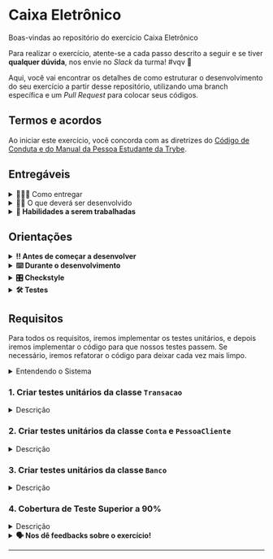 # Caixa Eletrônico

Boas-vindas ao repositório do exercício Caixa Eletrônico

Para realizar o exercício, atente-se a cada passo descrito a seguir e se tiver **qualquer dúvida**, nos envie no _Slack_ da turma! #vqv 🚀

Aqui, você vai encontrar os detalhes de como estruturar o desenvolvimento do seu exercício a partir desse repositório, utilizando uma branch específica e um _Pull Request_ para colocar seus códigos.

## Termos e acordos
Ao iniciar este exercício, você concorda com as diretrizes do [Código de Conduta e do Manual da Pessoa Estudante da Trybe](https://app.betrybe.com/learn/student-manual/codigo-de-conduta-da-pessoa-estudante).

## Entregáveis

<details>
  <summary>🤷🏽‍♀️ Como entregar</summary><br />

Para entregar o seu exercício, você deverá criar um _Pull Request_ neste repositório.

Lembre-se que você pode consultar nosso conteúdo sobre [Git & GitHub](https://app.betrybe.com/learn/course/5e938f69-6e32-43b3-9685-c936530fd326/module/fc998c60-386e-46bc-83ca-4269beb17e17/section/fe827a71-3222-4b4d-a66f-ed98e09961af/day/1a530297-e176-4c79-8ed9-291ae2950540/lesson/2b2edce7-9c49-4907-92a2-aa571f823b79) e nosso [Blog - Git & GitHub](https://blog.betrybe.com/tecnologia/git-e-github/) sempre que precisar!
</details>

<details>
  <summary>👨‍💻 O que deverá ser desenvolvido</summary><br />

O dia a dia de uma pessoa desenvolvedora é repleto de demandas e aqui não será diferente! Chegou a sua vez de desenvolver um sistema de caixa eletrônico! 💰😮 Mas calma...antes de começar veja todos os critérios que o sistema deve ter para permitir que a pessoa cliente possa: 

- Logar no sistema;

- Visualizar e manipular as informações da sua conta bancária;

- Ter acesso a todas as transações feitas.

⚠️**Lembre-se:** ⚠️a empresa que você representa segue a prática Test Driven Development (TDD) para desenvolver os seus sistemas. Confira a imagem a abaixo para relembrar como funciona: 👇

<img src="images/tdd_chart.png"  width="60%">

Primeiro vamos desenvolver os testes e depois as classes desse sistema de caixa eletrônico, tudo bem ?

Os testes estão descritos abaixo (note que você é livre para adicionar mais testes).

</details>

<details>
  <summary><strong>📝 Habilidades a serem trabalhadas</strong></summary>

Neste exercício, verificamos se você é capaz de:

Utilizar conceitos de testes unitários para criar classes em Java.

Aplicar Test Driven Development (TDD)

</details>

## Orientações

<details>

   <summary><strong>‼ Antes de começar a desenvolver </strong></summary>

1. Clone o repositório

- Use o comando: `git clone <url do repositório>`
- Entre na pasta do repositório que você acabou de clonar:
    - `cd <nome do repositório>`

2. Instale as dependências

    - `mvn install`  

3. Crie uma branch a partir da branch `main`

- Verifique que você está na branch `main`
    - Exemplo: `git branch`
- Se você não estiver, mude para a branch `main`
    - Exemplo: `git checkout main`
- Agora, crie uma branch à qual você vai submeter os `commits` do seu exercício:
    - Você deve criar uma branch no seguinte formato: `nome-sobrenome-nome-do-exercício`;
    - Exemplo: `git checkout -b maria-soares-lessons-learned`

4. Crie na raiz do exercício os arquivos que você precisará desenvolver:

- Verifique que você está na raiz do exercício:
    - Exemplo: `pwd` -> o retorno vai ser algo tipo _/Users/maria/code/**sd-0x-project-lessons-learned**_
- Crie os arquivos index.html e style.css:
    - Exemplo: `touch index.html style.css`

5. Adicione as mudanças ao _stage_ do Git e faça um `commit`

- Verifique que as mudanças ainda não estão no _stage_:
    - Exemplo: `git status` (devem aparecer listados os novos arquivos em vermelho)
- Adicione o novo arquivo ao _stage_ do Git:
    - Exemplo:
        - `git add .` (adicionando todas as mudanças - _que estavam em vermelho_ - ao stage do Git)
        - `git status` (devem aparecer listados os arquivos em verde)
- Faça o `commit` inicial:
    - Exemplo:
        - `git commit -m 'iniciando o exercício. VAMOS COM TUDO :rocket:'` (fazendo o primeiro commit)
        - `git status` (deve aparecer uma mensagem tipo _nothing to commit_ )

6. Adicione a sua branch com o novo `commit` ao repositório remoto

- Usando o exemplo anterior: `git push -u origin maria-soares-lessons-learned`

7. Crie um novo `Pull Request` _(PR)_

- Vá até a página de _Pull Requests_ do [repositório no GitHub](https://github.com/tryber/sd-0x-project-lessons-learned/pulls)
    - Clique no botão verde _"New pull request"_
    - Clique na caixa de seleção _"Compare"_ e escolha a sua branch **com atenção**
- Coloque um título para o seu _Pull Request_
    - Exemplo: _"Cria tela de busca"_
- Clique no botão verde _"Create pull request"_

- Adicione uma descrição para o _Pull Request_, um título nítido que o identifique, e clique no botão verde _"Create pull request"_

 <img width="1335" alt="Exemplo de pull request" src="https://user-images.githubusercontent.com/42356399/166255109-b95e6eb4-2503-45e5-8fb3-cf7caa0436e5.png">

- Volte até a [página de _Pull Requests_ do repositório](https://github.com/tryber/sd-0x-project-lessons-learned/pulls) e confira que o seu _Pull Request_ está criado

</details>

<details>

<summary><strong>⌨️ Durante o desenvolvimento</strong></summary>

Faça `commits` das alterações que você fizer no código regularmente, pois assim você garante visibilidade para o time da Trybe e treina essa prática para o mercado de trabalho :) ;

- Lembre-se de sempre após um (ou alguns) `commits` atualizar o repositório remoto;
- Os comandos que você utilizará com mais frequência são:
    - `git status` _(para verificar o que está em vermelho - fora do stage - e o que está em verde - no stage)_;
    - `git add` _(para adicionar arquivos ao stage do Git)_;
    - `git commit` _(para criar um commit com os arquivos que estão no stage do Git)_;
    - `git push -u origin nome-da-branch` _(para enviar o commit para o repositório remoto na primeira vez que fizer o `push` de uma nova branch)_;
    - `git push` _(para enviar o commit para o repositório remoto após o passo anterior)_.

</details>

<details>
<summary><strong>🎛 Checkstyle</strong></summary>

Para garantir a qualidade do código, vamos utilizar neste exercício o `Checkstyle`. Assim o código estará alinhado com as boas práticas de desenvolvimento, sendo mais legível e de fácil manutenção! Para poder rodar o `Checkstyle` certifique-se de ter executado o comando `mvn install` dentro do repositório.

Para rodá-los localmente no repositório, execute os comandos abaixo:

```bash
mvn checkstyle:check
```

Se a análise do `Checkstyle` encontrar problemas no seu código, tais problemas serão mostrados no seu terminal. Se não houver problema no seu código, nada será impresso no seu terminal.

Você pode também instalar o plugin do `Checkstyle` na sua `IDE`. Para isso, volte na primeira seção do conteúdo.

⚠️ **PULL REQUESTS COM ISSUES NO `Checkstyle` NÃO SERÃO AVALIADAS. ATENTE-SE PARA RESOLVÊ-LAS ANTES DE FINALIZAR O DESENVOLVIMENTO!** ⚠️

</details>

<details>
<summary><strong>🛠 Testes</strong></summary>

Para executar todos os testes basta rodar o comando:
```bash
mvn test
```

Para executar apenas uma classe de testes:
```bash
mvn test -Dtest="TestClassName"
```

</details>

## Requisitos

Para todos os requisitos, iremos implementar os testes unitários, e depois iremos implementar o código para que nossos testes passem. Se necessário, iremos refatorar o código para deixar cada vez mais limpo.

<details>
    <summary>Entendendo o Sistema</summary>

Caso você tenha alguma dificuldade na implementação do método main, e da criação das classes que compõem o nosso sistema, leia atentamente a estrutura que montamos.

<img src="images/mapa_conceitual_geral.png"  width="50%">

Os passos a seguir são para construir as classes essenciais para o nosso sistema de caixa eletrônico. Vamos juntos nesta jornada, criando, testando e aperfeiçoando a nossa criação.

Lembre-se, nosso objetivo é um caixa eletrônico, eficiente e seguro, por isso cada etapa é crucial. Vamos nessa!

<details>
    <summary>Classe Banco</summary>

- `Banco`: representa a entidade banco do nosso caixa eletrônico. Essa classe é a responsável por criar novas pessoas clientes no banco e também verificar e validar o login da pessoa cliente no caixa eletrônico.
    - Atributos:
        - `pessoasClientes`: esse atributo é um array de objetos da classe `PessoaCliente` (ex: ArrayList<PessoaCliente>), e representa a lista de pessoas clientes que tem contas abertas no banco (uma pessoa cliente pode ter mais de uma conta aberta).
        - `contas`: esse atributo é um array de objetos da classe `Contas` (ex: ArrayList<Conta>) e representa a lista de contas abertas no banco, onde cada uma pertence a uma pessoa cliente. As contas são identificadas por uma String de 10 dígitos, que representa um número identificador único gerado pelo método `gerarNumeroNovaConta` da classe `Banco`.
    
    - Métodos:
        - `gerarNumeroNovaConta`: esse método é público, deve retornar uma String  e não recebe nenhum argumento. Ele é responsável por gerar e retornar uma String de 10 dígitos, que representa o número identificador único de uma conta, ou seja, para cada nova conta aberta, ele deve gerar um número único (ex: "8514540006").         
        - `adicionarPessoaCliente`: esse método é público, retorna um objeto do tipo `PessoaCliente` e deve receber 4 argumentos do tipo String (nome, tipoConta, cpf, e senha). Esse método deve instanciar um objeto da classe `PessoaCliente` e adicioná-lo no array `pessoasClientes`, também deve instanciar um objeto da classe `Conta` e adicioná-lo no array `contas`. Depois disso, deve adicionar essa nova conta à pessoa cliente que acabou de ser criada através do método `adicionarConta` da classe `PessoaCliente`. Por fim, esse método deve retornar esse objeto da classe `PessoaCliente` criado.
        - `adicionarConta`: esse método é público e tem o retorno do tipo `void`, ou seja, não retorna nenhum valor e recebe 1 argumento (novaConta) do tipo `Conta`. Esse método é responsável por receber uma conta como parâmetro e adicionar ao array `contas`.
        - `pessoaClienteLogin`: esse método é público, retorna um objeto do tipo `PessoaCliente` e recebe 2 argumentos do tipo String (cpf e senha). Ele é responsável por buscar no array `pessoasClientes` , o objeto que é dono do cpf passado por parâmetro e verificar se a senha está correta. Caso o cpf e a senha sejam de algum objeto que está no array `pessoasClientes`,  o objeto que representa a pessoa cliente deve ser retornado; caso contrário, esse método deve retornar `null`.
        - `transferirFundos`: esse método é público, deve ter o retorno do tipo `void` (não retorna nenhum valor) e deve receber quatro atributos, que são`pessoaCliente`, do tipo da classe `PessoaCLiente`(representando a pessoa cliente logada); `daConta`, do tipo inteiro que representa o índice no array `contas` da conta (responsável por ceder o dinheiro para a transferência); `paraConta`, do tipo inteiro que representa o índice no array `contas` (para a conta que receberá a transferência); e por fim, `quantia`, que é do tipo `double` (representa o valor que será transferido). 
        - `sacar`: esse método é público, deve ter o retorno do tipo `void` (não retorna nenhum valor) e deve receber três atributos, que são `pessoaCliente`, do tipo da classe `PessoaCLiente` (representando a pessoa cliente logada); `daConta`, do tipo inteiro (representando o índice no array `contas` da conta na qual será sacado o dinheiro); e por fim, `quantia`, que é do tipo `double` (representa o valor que será sacado).
        - `depositar`: esse método é público, deve ter o retorno do tipo `void` (não retorna nenhum valor) e deve receber três atributos, que são `pessoaCliente`, do tipo da classe `PessoaCLiente` (representa a pessoa cliente logada); `paraConta`, do tipo inteiro (representa o índice no array `contas` da conta na qual será depositado o dinheiro); e por fim, `quantia`, que é do tipo `double` (representa o valor que será depositado).
        - `mostrarExtrato`: esse método também é público, deve ter o retorno do `void`, e deve receber dois atributos, que são pessoaCliente, do tipo da classe `PessoaCliente` (que representa a pessoa cliente dona da conta) e o `conta`, que é do tipo inteiro (representa o índice da conta que será mostrada o extrato no array `contas`).

**Olha a dica:** 👀 no método `gerarNumeroNovaConta`, utilize o método `nextInt`, da classe `Random` do pacote `java.util`, para gerar os dígitos. Gere um dígito de cada vez e concatene em uma String. Ao final, verifique se algum objeto conta já criado tem esse mesmo número identificador. Caso tenha, realize o processo novamente até ser gerado um identificador único. E no método `transferirFundos` considere que uma pessoa cliente só pode transferir dinheiro entre as suas próprias contas, uma conta corrente e uma conta poupança.

</details>

<details>
    <summary>Classe Conta</summary>

- `Conta`: representa as contas do banco, onde temos os métodos relacionados às transações, e mostra as informações de saldo.
    - Atributos:
        - `tipoConta`: atributo do tipo String que indica se a conta é "Poupança" ou "Corrente".
        - `idConta`: atributo do tipo String que representa o número de identificação único da conta bancária.
        - `pessoaCliente`: atributo do tipo `PessoaCliente`, que representa a pessoa cliente dona da conta em questão.
        - `transacoes`: esse atributo é um array de objetos da classe `Transacao` (ex: ArrayList<Transacao>), responsável por armazenar todas as transações realizadas na conta.

    - Métodos:
        - Construtor: esse método construtor deve receber como argumentos `tipoConta` do tipo String; `pessoaCliente` do tipo da classe `PessoaCliente`; e `banco` do tipo da classe `Banco`. Ele deve utilizar esses argumentos para inicializar os respectivos atributos e utilizar o método `gerarNumeroNovaConta` para gerar o número de identificador único para a conta.
        - `adicionarTransacao`: esse método é público e de retorno do tipo `void`. Deve receber dois argumentos, que são `quantia` do tipo `double` e a `descricao` do tipo String. `quantia` indica o valor que envolve a transação e `descricao` indica que tipo de transação foi realizada (ex: Depósito recebido, Saque efetuado, etc.). Deve-se usar esses valores para instanciar um objeto da classe `Transacao`, passando a quantia e a descrição (ex: `Transacao novaTransacao = new Transacao(quantia, "Transferência recebida");`) e adicionando esse novo objeto no array `transacoes`.
        - `retornarSaldo`: esse método é público e retorna o tipo `double`. Ele usa o array `transacoes` para calcular o saldo da conta em questão. 
        - `retornarResumoConta`: é do tipo público e retorna um String com o resumo da conta, número de identificação único, saldo e tipo da conta (Poupança ou Corrente). Ele usa o método `retornarSaldo` para calcular o saldo da conta.
        - `retornarExtrato`: esse método é público e tem retorno do tipo `void`. Esse método imprime no console todas as transações (uma por linha) da conta. Em outras palavras, esse método percorre o array `transacoes` e para cada objeto desse array, chama o método `retornarResumoTransacao` da classe `Transacao`.
        - `getIdConta`: método `Getter` do atributo `idConta`.
        - `getPessoaCliente`: método `Getter` do atributo `pessoaCliente`.
        
⚠**Atenção⚠:** perceba que a soma das transações indica o saldo da conta, onde saques e transferências enviadas são valores negativos e os depósitos e transferências recebidos são valores positivos nessa soma.

</details>

<details>
    <summary>Classe PessoaCliente</summary>

- `PessoaCliente`: essa classe representa as pessoas clientes do banco.
    - Atributos:
        - `nomeCompleto`: atributo do tipo String para armazenar o nome da pessoa cliente.
        - `cpf`: atributo do tipo String para armazenar o CPF da pessoa cliente.
        - `senha`: atributo do tipo String para armazenar a senha da pessoa cliente.
        - `contas`: esse atributo é um array de objetos da classe `Conta` (ex: ArrayList<Conta>), responsável por armazenar todas as contas que a pessoa cliente possui.

    - Métodos:
        - Construtor: inicializa os atributos da classe `PessoaCliente` e recebe três atributos do tipo String, que são `nome`, `cpf`` e `senha`. Esses argumentos são utilizados para inicializar os respectivos atributos. Por fim, esse método construtor imprime uma mensagem no console indicando que a pessoa cliente foi criada (ex: "Nova pessoa cliente Alexiania Silva com CPF: 433.892.200-11 criada!")
        - `adicionarConta`: esse método é público e deve ter o retorno do tipo `void`. Ele recebe um argumento `conta`, do tipo da classe `Conta`, e adiciona ele no array `contas`.
        - `retornaNumeroDeContas`: método público que retorna um inteiro (não recebe nenhum argumento). O inteiro que é retornado por esse método é a quantidade de objetos no array `contas`, ou seja, o seu tamanho.
        - `retornarSaldoContaEspecifica`: esse método é público e retorna um valor do tipo `double`, recebendo como argumento um `indice` do tipo inteiro (para ser usado como índice no array `contas`) e usando o método `retornarSaldo` da classe `Conta` para retornar o saldo.
        - `retornarIdContaEspecifica`: esse método é público e retorna um valor do tipo String, recebendo um argumento `indice` do tipo inteiro (para ser usado como índice no array `contas`) e usando o método `getIdConta` da classe `Conta` para retornar o número identificador único da conta.
        - `retornarExtratoContaEspecifica`: esse método é público e tem um retorno do tipo `void`, recebendo um argumento `indice` do tipo inteiro (para ser usado como índice no array `contas`) e usando o método `retornarExtrato` da classe `Conta` para imprimir todas as transações de uma determinada conta.
        - `adicionarTransacaoContaEspecifica`: esse método público e tem retorno do tipo `void`, recebendo 3 argumentos, que são `indice` do tipo inteiro, `quantia` do tipo `double` e `descricao` do tipo String. Esse método utiliza o argumento `indice` para selecionar uma conta específica dentro do array `contas` e chama o método `adicionarTransacao` da classe `Conta` para adicionar uma transação e passar os argumentos `quantia` e `descricao`.
        - `validarSenha`: esse método é público e retorna um valor `boolean`, recebendo um argumento `senha` do tipo String e verificando se essa String é igual ao atributo `senha` do objeto. Se for, retorna `true`, se não for retorna `false`.
        - `retornarResumoContas`: esse método é público e tem retorno do tipo `void`. Ele não recebe argumento e percorre o array `contas`, utilizando o método `retornarResumoConta` da classe `Conta` para imprimir o resumo da conta.
        - `getCpf`: método `Getter` do atributo `cpf`.

</details>

<details>
    <summary>Classe Transacao</summary>

- `Transacao`: essa classe é utilizada para representar a transação nas contas do banco.
    - Atributos:
        - `quantia`: esse atributo é do tipo `double` e representa o valor da transação.
        - `instante`: esse atributo é do tipo String e armazena a data e a hora que a transação ocorreu.
        - `descricao`: esse atributo é do tipo String e armazena a descrição da transação.
        - `conta`: esse atributo é do tipo `Conta` e armazena o objeto `conta` da transação.
    
    - Métodos:
        - Construtor: esse método recebe dois argumentos, que são `quantia` do tipo `double` e `descricao` do tipo String. Ele usa esses argumentos para inicializar seus respectivos atributos e chama o método `retornarInstante` para armazenar a data e a hora que essa transação foi realizada.
        - `getQuantia`: método `Getter` do atributo `quantia`.
        - `retornarResumoTransacao`: esse método é público e retorna uma String que representa o resumo da transação, contendo as informações instante, quantia e descrição. Ele não recebe nenhum argumento.
        - `retornarInstante`: esse método é público e retorna um String que representa o instante em que esse método é invocado. Ele usa a classe `LocalDateTime` para recuperar o momento em que o método é invocado (`LocalDateTime.now()`) e a classe `DateTimeFormatter` para formatar para o padrão brasileiro (ex: 20/01/2022 10:24:30). Esse método é usado no método construtor para inicializar o atributo `instante`.

</details>


<details>
    <summary>Classe CaixaEletronico - método main </summary>

![MapaMental](images/mapa_mental_classes.png)

Para ajudar, implemente agora a classe `CaixaEletronico`, que contém o método `main`. Dessa forma, você terá um ponto de partida. Agora siga o passo a passo abaixo: 👇

1. Primeiro importe a classe `Scanner`, e então escreva o método `main`. Aqui você deve instanciar um objeto da classe `Banco` e usá-la para criar três pessoas clientes e duas contas para cada pessoa cliente.

⚠**Atenção⚠:** Após a criação das pessoas clientes e suas respectivas contas bancárias, você vai entrar em um laço infinito que é o sistema do caixa eletrônico em si. A princípio ele mostra uma mensagem de boas-vindas e permite que a pessoa cliente possa entrar com seus dados para poder acessar sua conta.

Se a pessoa cliente entrar com os dados incorretos, o fluxo do programa vai entrar na primeira condição (`if`) e reapresentará a mensagem de boas-vindas e os campos para que a pessoa cliente possa tentar novamente. Quando a pessoa cliente entra com os dados corretos,  o fluxo do sistema entra na segunda condição (`else`) e é apresentado um menu para manipulação das suas contas bancárias.

2. Na segunda etapa você verá um resumo das contas bancárias da pessoa usuária e também um menu com cinco opções (quatro delas para manipular a sua conta bancária e a quinta para fazer o logout do sistema e voltar para a tela de boas-vindas com os campos para fazer o login).

👀Observe que cada opção é uma condição `if`/`else`! Dentro delas fazemos os tratamentos de dados inseridos de forma errada, com mensagens que indiquem o que foi que a pessoa cliente errou. Já quando os dados são inseridos corretamente, chamamos os respectivos métodos do banco para realizar a operação relativa à opção selecionada.

<details>
    <summary>Possível implementação Classe CaixaEletronico </summary>

⚠**Atenção⚠:** essa classe `CaixaEletronico` é a principal do nosso sistema, pois ela contém o método `main` e como podemos ver na implementação, ele é o responsável por toda a interação com a pessoa cliente.

Em outras palavras, essa classe é a interface entre a pessoa cliente e nosso sistema do banco. Com ela e as informações descritas anteriormente sobre as classes e seus métodos, você conseguirá entregar essa demanda com sucesso! 🚀

```java
package com.trybe.caixaeletronico;

import java.util.Scanner;

public class CaixaEletronico {

  public static void main(String[] args) {

    Scanner sc = new Scanner(System.in);

    Banco banco = new Banco();
    
    /* adiciona algumas pessoas clientes ao banco criando ja uma conta poupanca 
     * e em seguida adiciona uma conta corrente para essas pessoas
     */
    
    // pessoa cliente 1
    PessoaCliente pessoaCliente1 = banco.adicionarPessoaCliente("Alexiania Pereira", "842.074.410-77", "1234"); 
    banco.adicionarConta("Poupança", pessoaCliente1);
    banco.adicionarConta("Corrente", pessoaCliente1);
    
    // pessoa cliente 2
    PessoaCliente pessoaCliente2 = banco.adicionarPessoaCliente("Abadiania Silva", "848.725.510-87", "1234");
    banco.adicionarConta("Poupança", pessoaCliente2);
    banco.adicionarConta("Corrente", pessoaCliente2);

    // pessoa cliente 3
    PessoaCliente pessoaCliente3 = banco.adicionarPessoaCliente("Camaragibe Oliveira", "433.892.200-11", "1234");
    banco.adicionarConta("Poupança", pessoaCliente3);
    banco.adicionarConta("Corrente", pessoaCliente3);
    // laco infinito
    while (true) {
      
      System.out.println("\n\nBem-vindo ao Banco da Trybe\n\n");
      System.out.print("Entre com seu CPF: ");
      String pessoaClienteCpf = sc.nextLine();
      System.out.print("Entre com sua senha: ");
      String senha = sc.nextLine();

      PessoaCliente pessoaClienteAutenticada = banco.pessoaClienteLogin(pessoaClienteCpf, senha);
      
      if (pessoaClienteAutenticada == null) {
        System.out.println("Combinação de CPF e senha incorretos. Tente novamente");

      } else {

        int op;

        // menu para manipulacao das contas da pessoa cliente
        do {
          
          // mostra o resumo das contas da pessoa cliente
          pessoaClienteAutenticada.retornarResumoContas();

          System.out.println("O que você gostaria de fazer?");
          System.out.println("  1) Mostrar Extrato");
          System.out.println("  2) Sacar");
          System.out.println("  3) Depositar");
          System.out.println("  4) Transferir");
          System.out.println("  5) Sair");
          System.out.println();
          System.out.print("Entre com sua opção: ");

          op = sc.nextInt();

          if (op < 1 || op > 5) {
            System.out.println("Opção inválida, escolha uma opção válida.");
          }
          
          // processando a escolha
          if (op == 1) {
            
            int conta;

            // pega o indice da conta para imprimir o extrato
            do {
              System.out.printf("Entre com o número (1-%d) para a conta\nque "
                                       + "o extrato será impresso: ", pessoaClienteAutenticada.retornaNumeroDeContas());
              conta = sc.nextInt() - 1;
              if (conta < 0 || conta >= pessoaClienteAutenticada.retornaNumeroDeContas()) {
                System.out.println("Número inválido, tente novamente.");
              }else {
                break;
              }
            } while (true);
            
            banco.mostrarExtrato(pessoaClienteAutenticada, conta);    
            
          } else if (op == 2) {

            int deConta;
            double quantia;
            double saldoConta;

            // pega o indice da conta para saque
            do {
              System.out.printf("Entre o número (1-%d) para selecionar a conta para "
                                   + "o saque: ", pessoaClienteAutenticada.retornaNumeroDeContas());
              deConta = sc.nextInt() - 1;
              if (deConta < 0 || deConta >= pessoaClienteAutenticada.retornaNumeroDeContas()) {
                System.out.println("Índice de conta inválido, tente novamente.");
              } else {
                break;
              }
            } while (true);
            
            // retorna o saldo da conta selecionada para ver se tem fundos suficientes
            saldoConta = pessoaClienteAutenticada.retornarSaldoContaEspecifica(deConta);

            // pega a quantia para o saque
            do {
              System.out.printf("Entre com a quantia a ser sacada (máximo R$%.02f): R$ ", saldoConta);
              quantia = sc.nextDouble();
              if (quantia < 0) {
                System.out.println("quantia deve ser maior que zero.");
              } else if (quantia > saldoConta) {
                System.out.printf("quantia não pode ser maior que o saldo "
                                        + "de R$ %.02f.\n", saldoConta);
              } else {
                break;
              }
            } while (true);

            banco.sacar(pessoaClienteAutenticada, deConta, quantia);
            
          } else if (op == 3) {

            int paraConta;
            double quantia;

            // pega o indice da conta para deposito
            do {
              System.out.printf("Entre com o número (1-%d) para selecionar a conta para "
                                     + "depósito: ", pessoaClienteAutenticada.retornaNumeroDeContas());
              paraConta = sc.nextInt() - 1;
              
              if (paraConta < 0 || paraConta >= pessoaClienteAutenticada.retornaNumeroDeContas()) {
                System.out.println("Índice de conta inválido, tente novamente.");
              
              } else {
                break;
              }
            } while (true);

            // pega quantia para depositar
            do {
              System.out.printf("Entre com a quantia de depósito: R$ ");
              quantia = sc.nextDouble();
              
              if (quantia < 0) {
                System.out.println("quantia deve ser maior que zero.");
              
              } else {
                break;
              }
            } while (true);

            // realiza o deposito
            banco.depositar(pessoaClienteAutenticada, paraConta, quantia);
            
          } else if (op == 4) {

            int daConta;
            int paraConta;
            double quantia;
            double saldoConta;

            // pega o indice de uma conta retirar o valor da transferencia
            do {
              System.out.printf("Entre o número (1-%d) para "
            	                      + "retirar o valor para transferência: ", pessoaClienteAutenticada.retornaNumeroDeContas());
              daConta = sc.nextInt() - 1;
              if (daConta < 0 || daConta >= pessoaClienteAutenticada.retornaNumeroDeContas()) {
                System.out.println("Índice de conta inválido, tente novamente.");
              } else {
                break;
              }
            } while (true);

            // retorna o saldo da conta selecionada para ver se tem fundos suficientes
            saldoConta = pessoaClienteAutenticada.retornarSaldoContaEspecifica(daConta);

            // pega o indice da conta que vai receber o valor da transferencia
            do {
              System.out.printf("Entre o número (1-%d) para "
                                     + "selecionar a conta que receberá a transferência: ", pessoaClienteAutenticada.retornaNumeroDeContas());
              paraConta = sc.nextInt() - 1;
              if (paraConta < 0 || paraConta >= pessoaClienteAutenticada.retornaNumeroDeContas()) {
                System.out.println("Índice de conta inválido, tente novamente.");
              } else {
                break;
              }
            } while (true);

            // pega o valor para transferir
            do {
              /* pega a quantia para ser transferida de uma conta da pessoa cliente para outra
               * levando em consideracao o saldo da conta que cedera o dinheiro
               */
              System.out.printf("Entre com a quantia para ser transferida (máximo R$%.02f): R$ ", saldoConta);
              quantia = sc.nextDouble();
              
              if (quantia < 0) {
                System.out.println("quantia deve ser maior que zero.");
              
              } else if (quantia > saldoConta) {
                System.out.printf("quantia não pode ser maior que o valor do saldo "
                                       + "de R$.02f.\n", saldoConta);
              } else {
                break;
              }
            } while (true);
            
            // envia as informacoes para o banco realizar a trasnferencia
            banco.transferirFundos(pessoaClienteAutenticada, daConta, paraConta, quantia);
            
          } else if (op == 5) {
            System.out.println("Logout realizado com sucesso!");
            break;
          }

        } while (true);    

      }// fim else
      
      
    }// fim loop infinito
  } 
}
```

</details>


  <details>
      <summary>Exemplo de uso </summary>

  Considerando que tenha executado exatamente o código da classe `main` acima e interagido como se fôssemos a pessoa cliente Camaragibe Oliveira, teríamos a seguinte interação com o console:

  ```text
  Nova pessoa cliente Alexiania Pereira com CPF: 842.074.410-77 criada!

  Nova pessoa cliente Abadiania Silva com CPF: 848.725.510-87 criada!

  Nova pessoa cliente Camaragibe Oliveira com CPF: 433.892.200-11 criada!

  Bem-vindo ao Banco da Trybe

  Entre com seu CPF: 433.892.200-11
  Entre com sua senha: 1234

  Resumo das Contas da pessoa Camaragibe Oliveira:

  1) 1376245820 : R$0.00 : Poupança

  2) 1400842111 : R$0.00 : Corrente

  O que você gostaria de fazer?
    1) Mostrar Extrato
    2) Sacar
    3) Depositar
    4) Transferir
    5) Sair

  Entre com sua opção: 3
  Entre com o número (1-2) para selecionar a conta para depósito: 1
  Entre com a quantia de depósito: R$ 2000

  Resumo das Contas da pessoa Camaragibe Oliveira:

  1) 1376245820 : R$2000.00 : Poupança

  2) 1400842111 : R$0.00 : Corrente

  O que você gostaria de fazer?
    1) Mostrar Extrato
    2) Sacar
    3) Depositar
    4) Transferir
    5) Sair

  Entre com sua opção: 3
  Entre com o número (1-2) para selecionar a conta para depósito: 2
  Entre com a quantia de depósito: R$ 4000

  Resumo das Contas da pessoa Camaragibe Oliveira:

  1) 1376245820 : R$2000.00 : Poupança

  2) 1400842111 : R$4000.00 : Corrente

  O que você gostaria de fazer?
    1) Mostrar Extrato
    2) Sacar
    3) Depositar
    4) Transferir
    5) Sair

  Entre com sua opção: 4
  Entre o número (1-2) para retirar o valor para transferência: 2
  Entre o número (1-2) para selecionar a conta que receberá a transferência: 1
  Entre com a quantia para ser transferida (máximo R$4000.00): R$ 2000

  Resumo das Contas da pessoa Camaragibe Oliveira:

  1) 1376245820 : R$4000.00 : Poupança

  2) 1400842111 : R$2000.00 : Corrente


  O que você gostaria de fazer?
    1) Mostrar Extrato
    2) Sacar
    3) Depositar
    4) Transferir
    5) Sair

  Entre com sua opção: 1
  Entre com o número (1-2) para a conta
  que o extrato será impresso: 1

  Extrato da conta 1376245820

  21/01/2022 14:21:52 -------- Transferência recebida: R$ 2000.00 +
  21/01/2022 14:21:32 -------- Depósito recebido: R$ 2000.00 +

  Resumo das Contas da pessoa Camaragibe Oliveira:

  1) 1376245820 : R$4000.00 : Poupança

  2) 1400842111 : R$2000.00 : Corrente


  O que você gostaria de fazer?
    1) Mostrar Extrato
    2) Sacar
    3) Depositar
    4) Transferir
    5) Sair

  Entre com sua opção: 
  ```

  </details>

</details>

</details>


</details>

### 1. Criar testes unitários da classe `Transacao`

<details>
    <summary>Descrição</summary>

Primeiramente, vamos implementar os testes, e todos irão falhar por enquanto.

`TransacaoTest`: essa classe contém todos os testes relacionados aos métodos da classe `Transacao`.

Na classe `TransacaoTest` crie os seguintes cenários de testes:

1. Testa o método construtor da classe Transação
    - Método `construtorTest`: verifica se o método construtor está inicializando os atributos corretamente.
2. Testa o método Getter do atributo quantia
    - Método `getQuantiaTest`: testa se o método `Getter` do atributo quantia está retornando a quantia corretamente.
3. Testa o método retornar resumo transação
    - Método `retornarResumoTransacaoTest`: avalia se o método `retornarResumoTransacao` apresenta o resumo da transação corretamente.
4. Testa o método instante está gerando o instante corretamente
    - Método `retornarInstanteTest`: verifica se o método `retornarInstante` retorna o momento correto em que a transação ocorreu, com data, hora, minuto e segundo.

Esses cenários de testes serão os requisitos que nosso avaliador irá verificar.

Após todos os testes implementados, eles irão falhar, agora é hora de criar um código que funcione e faça os testes passarem.

Sua implementação deve ter cobertura de testes de 90%

</details>


### 2. Criar testes unitários da classe `Conta` e `PessoaCliente`

<details>
    <summary>Descrição</summary>

Vamos implementar os testes, todos devem falhar por enquanto.

`ContaTest`: essa classe contém os testes relacionados aos métodos da classe `Conta`.

Na classe `ContaTest` crie os seguintes cenários de testes:

5. Testa o construtor da classe conta
   - Método `construtorTest`: avalia se o construtor está inicializando os atributos da classe `Conta` corretamente.
6. Testa o método adicionar transação e retornar saldo da conta
   - Método `adicionarTransacaoTestRetornarSaldoTest`: verifica se o método `adicionarTransacao` está adicionando ao histórico da conta uma transação realizada pelo método em questão, e analisa se o método `retornarSaldo` retorna o saldo da conta bancária corretamente. Faz sentido testar os dois em conjunto, pois como o método `adicionarTransacao` não tem retorno, usamos o `retornarSaldo` para verificar se a transação foi adicionada à conta de forma correta e consequentemente se o saldo está sendo retornado sem erros.
7. Testa o método retornar resumo está retornando uma string com os valores corretamente
   - Método `retornarResumoContaTest`: verifica se o método `retornarResumoConta` está apresentando o resumo da conta bancária.
8. Testa o método retornar extrato está imprimindo os valores corretamente
   - Método `retornarExtratoTest`: testa se o método `retornarExtrato` está apresentando o extrato da conta bancária.
9. Testa o método Getter do atributo idConta está retornando
    - Método `getIdContaTest`: avalia se o método `Getter` do atributo `idConta` está retornando o número identificador da conta.
10. Testa o método método Getter do atributo pessoaCliente está retornando
    - Método `getPessoaClienteTest`: verifica se o  método `Getter` do atributo `pessoaCliente` está retornando a pessoa cliente da conta bancária.

`PessoaClienteTest`: essa classe possui os testes dos métodos da classe `PessoaCliente`.

Na classe `PessoaClienteTest` crie os seguintes cenários de testes:

11. Testa o construtor da classe Pessoa Cliente
    - Método `construtorTest`: avalia se o construtor da classe está inicializando seus atributos corretamente e imprimindo no console uma mensagem indicando que um objeto da classe `PessoaCliente` foi instanciado com sucesso.
12. Testa o método adicionar conta e o método retornar número de conta
    - Método `adicionarContaTestRetornaNumeroDeContasTest`: verifica se o método `adicionarConta` está adicionando nova conta para pessoa cliente e também analisa se o método `retornaNumeroDeContas` retorna o número que representa a quantidade de contas que uma pessoa cliente possui. Faz sentido testar esses dois métodos juntos, pois o método `adicionarConta` não tem retorno, então usamos o método `retornarNUmeroDeContas` para verificar se a conta foi adicionada e já aproveitamos para testar o seu funcionamento.
13. Testa o método retornar saldo de uma conta específica da pessoa cliente
    - Método `retornarSaldoContaEspecificaTest`: testa se o método `retornarSaldoContaEspecifica` retorna o saldo de uma conta bancária específica corretamente.
14. Testa o método retornar id de uma conta específica da pessoa cliente
    - Método `retornarIdContaEspecificaTest`: verifica se o método `retornarIdContaEspecifica` está retornando o número identificador de uma conta bancária específica corretamente.
15. Testa o método retornar o extrato de uma conta específica da pessoa client
    - Método `retornarExtratoContaEspecificaTest`: avalia se o método `retornarExtratoContaEspecifica` retorna o extrato bancário de uma conta específica da pessoa cliente.
16. Testa o método adiciona transação de uma conta específica da pessoa cliente
    - Método `adicionarTransacaoContaEspecificaTest`: testa se o método `adicionarTransacaoContaEspecifica` está adicionando uma transação a uma conta específica da pessoa cliente,
17. Testa o método validar senha
    - Método `validarSenhaTest`: testa se o método `validarSenha` está verificando se a senha passada por parâmetro é a mesma que foi cadastrada ao criar a pessoa cliente.
18. Testa o método retornar resumo contas
    - Método `retornarResumoContasTest`: analisa se o método `retornarResumoContas` retorna o resumo das contas da pessoa cliente.
19. Testa o método Getter do atributo cpf está retornando
    - Método `getCpfTest`: avalia se o método `Getter` do atributo `cpf` da pessoa cliente está retornando o CPF cadastrado.

Esses cenários de testes serão os requisitos que nosso avaliador irá verificar.

Após todos os testes implementados, eles irão falhar, agora é hora de criar um código que funcione e faça os testes passarem.

Sua implementação deve ter cobertura de testes de 90%
</details>


### 3. Criar testes unitários da classe `Banco`

<details>
    <summary>Descrição</summary>

Vamos implementar os testes, todos devem falhar por enquanto.

- `BancoTest`: essa classe contém todos os testes relacionados aos métodos da classe `Banco` do nosso sistema de caixa eletrônico.

Na classe `BancoTest` crie os seguintes cenários de testes:

20. Testa o gerador de número único para nova conta
   - Método `gerarNumeroNovaContaTest`: verifica se o método `gerarNumeroNovaConta` está retornando uma String de 10 dígitos, que representam o número da nova conta aberta.
21. Testa o método adicionar pessoa cliente retorna o objeto pessoa cliente
   - Método `adicionarPessoaClienteTest`: testa se o método `adicionarPessoaCliente` está adicionando objetos do tipo `PessoaCliente` ao array `pessoasClientes` dessa classe `Banco`. Representa a inserção de novas pessoas clientes ao banco, e retorna ao objeto da classe `PessoaCliente`.
22. Testa o método login da pessoa cliente retorna o objeto pessoa cliente corretamente
   - Método `pessoaClienteLoginTest`: verifica se o método `pessoaClienteLogin` libera o acesso de pessoas clientes e proíbe acessos com combinação de CPF e senha errados.
23. Testa se o método transferir fundos está transferindo corretamente
   - Método `depositarTestTransferirFundosTestMostrarExtratoTest`: testa se o método `depositar` está adicionando ao saldo da conta bancária o valor que é passado como argumento, e `transferirFundos` está transferindo quantias em dinheiro entre as contas da pessoa cliente. Tanto o método `deposito` quanto o método `transferirFundos` não retornam valores, por isso usamos o método `mostrarExtrato` para imprimir no console e verificarmos sua impressão. Com isso, faz sentido que você utilize  os três em um método de teste único, pois para poder transferir valores de uma conta para outra, a conta que cederá o dinheiro deverá ter um saldo positivo.
24. Testa se o método sacar está funcionando corretamente
   - Método `depositarTestSacarTestMostrarExtratoTest`: testa se o método `depositar` está adicionando ao saldo da conta bancária o valor que é passado como argumento, e o método `sacar` está realizando a subtração correta do saldo em conta bancária da quantia que é passada como argumento. Como o método `depositar` e o método `sacar` não retornam valores, você deve usar o método `mostrarExtrato` para imprimir no console e verificar sua impressão. Com isso, faz sentido testar os três em um método de teste só, pois para poder sacar valores de uma conta, ela deverá ter um saldo positivo.

Esses cenários de testes serão os requisitos que nosso avaliador irá verificar.

Após todos os testes implementados, eles irão falhar, agora é hora de criar um código que funcione e faça os testes passarem.

Sua implementação deve ter cobertura de testes de 90%

</details>

### 4. Cobertura de Teste Superior a 90%

<details>
    <summary>Descrição</summary>

    Se tudo correu bem, sua aplicação já deve estar com cobertura de 90%. Caso não esteja, será necessário implementar mais alguns cenários de testes. Mãos a obra, bora chegar nesses 90%.

    Quantos testes não!? 😅

</details>

<details>
<summary><strong> 🗣 Nos dê feedbacks sobre o exercício!</strong></summary>

Ao finalizar e submeter o exercício, não se esqueça de avaliar sua experiência preenchendo o [formulário](https://be-trybe.typeform.com/to/ZTeR4IbH).
**Leva menos de 3 minutos!**

</details>

---

<!-- mdi versão 1.0 exercício como projeto ⚠️ não exclua esse comentário -->
